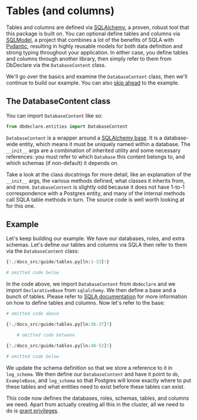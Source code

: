 # Tables (and columns)

Tables and columns are defined via [SQLAlchemy](https://www.sqlalchemy.org/), a proven,
robust tool that this package is built on. You can optional define tables and columns
via [SQLModel](https://sqlmodel.tiangolo.com/), a project that combines a lot of the benefits of SQLA with
[Pydantic](https://docs.pydantic.dev/), resulting in highly reusable models for both data definition and strong
typing throughout your application. In either case, you define tables and columns through
another library, then simply refer to them from DbDeclare via the `DatabaseContent` class.

We'll go over the basics and examine the `DatabaseContent` class, then we'll continue
to build our example. You can also [skip ahead](#example) to the example.

## The DatabaseContent class

You can import `DatabaseContent` like so:

```Python
from dbdeclare.entities import DatabaseContent
```

`DatabaseContent` is a wrapper around a [SQLAlchemy base](https://docs.sqlalchemy.org/en/20/orm/mapping_styles.html#orm-declarative-mapping).
It is a database-wide entity, which means it must be uniquely named within a database.
The `__init__` args are a combination of inherited utility and some necessary references: you
must refer to which `Database` this content belongs to, and which schemas (if non-default) it
depends on.

Take a look at the class docstrings for more detail, like an explanation of the `__init__` args,
the various methods defined, what classes it inherits from, and more. `DatabaseContent` is slightly
odd because it does not have 1-to-1 correspondence with a Postgres entity, and many of the
internal methods call SQLA table methods in turn. The source code is well worth looking at for
this one.

## Example

Let's keep building our example. We have our databases, roles, and extra schemas. Let's define
our tables and columns via SQLA then refer to them via the `DatabaseContent` class:

```Python
{!./docs_src/guide/tables.py[ln:1-33]!}

# omitted code below
```

In the code above, we import `DatabaseContent` from `dbdeclare` and we import `DeclarativeBase`
from `sqlalchemy`. We then define a base and a bunch of tables. Please refer to
[SQLA documentation](https://docs.sqlalchemy.org/en/20/orm/mapping_styles.html#orm-declarative-mapping) for more information on how to define tables and columns.
Now let's refer to the base:

```Python hl_lines="9 12"
# omitted code above

{!./docs_src/guide/tables.py[ln:36-37]!}

    # omitted code between

{!./docs_src/guide/tables.py[ln:48-52]!}

# omitted code below
```

We update the schema definition so that we store a reference to it in `log_schema`. We then
define our `DatabaseContent` and have it point to `db`, `ExampleBase`, and `log_schema` so that
Postgres will know exactly where to put these tables and what entities need to exist before these
tables can exist.

This code now defines the databases, roles, schemas, tables, and columns we need. Apart from
actually creating all this in the cluster, all we need to do is [grant privileges](/guide/grants).